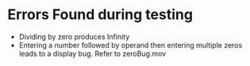 # Errors Found during testing
- Dividing by zero produces Infinity
- Entering a number followed by operand then entering multiple zeros leads to a display bug. Refer to zeroBug.mov